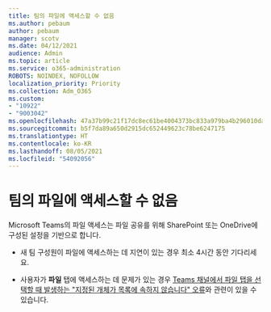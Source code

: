 ```yaml
---
title: 팀의 파일에 액세스할 수 없음
ms.author: pebaum
author: pebaum
manager: scotv
ms.date: 04/12/2021
audience: Admin
ms.topic: article
ms.service: o365-administration
ROBOTS: NOINDEX, NOFOLLOW
localization_priority: Priority
ms.collection: Adm_O365
ms.custom:
- "10922"
- "9003042"
ms.openlocfilehash: 47a37b99c21f17dc8ec61be4004373bc833a979ba4b296010da772899dd026ad
ms.sourcegitcommit: b5f7da89a650d2915dc652449623c78be6247175
ms.translationtype: HT
ms.contentlocale: ko-KR
ms.lasthandoff: 08/05/2021
ms.locfileid: "54092056"
---
```

# <a name="unable-to-access-files-in-a-team"></a>팀의 파일에 액세스할 수 없음

Microsoft Teams의 파일 액세스는 파일 공유를 위해 SharePoint 또는 OneDrive에 구성된 설정을 기반으로 합니다.

- 새 팀 구성원이 파일에 액세스하는 데 지연이 있는 경우 최소 4시간 동안 기다리세요.

- 사용자가 **파일** 탭에 액세스하는 데 문제가 있는 경우 [Teams 채널에서 파일 탭을 선택할 때 발생하는 "지정된 개체가 목록에 속하지 않습니다" 오류](https://docs.microsoft.com/microsoftteams/troubleshoot/files/object-specified-not-belong-to-list)와 관련이 있을 수 있습니다.
